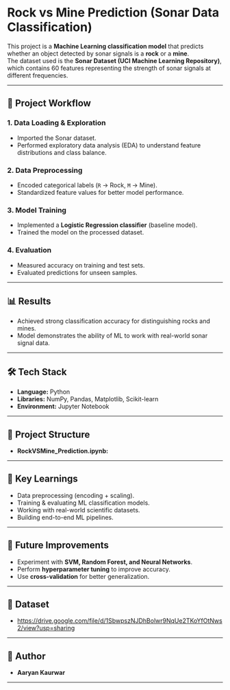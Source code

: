 
# Rock vs Mine Prediction (Sonar Data Classification)

This project is a **Machine Learning classification model** that predicts whether an object detected by sonar signals is a **rock** or a **mine**.  
The dataset used is the **Sonar Dataset (UCI Machine Learning Repository)**, which contains 60 features representing the strength of sonar signals at different frequencies.

---

## 🚀 Project Workflow

### 1. Data Loading & Exploration
- Imported the Sonar dataset.
- Performed exploratory data analysis (EDA) to understand feature distributions and class balance.

### 2. Data Preprocessing
- Encoded categorical labels (`R` → Rock, `M` → Mine).
- Standardized feature values for better model performance.

### 3. Model Training
- Implemented a **Logistic Regression classifier** (baseline model).
- Trained the model on the processed dataset.

### 4. Evaluation
- Measured accuracy on training and test sets.
- Evaluated predictions for unseen samples.

---

## 📊 Results
- Achieved strong classification accuracy for distinguishing rocks and mines.
- Model demonstrates the ability of ML to work with real-world sonar signal data.

---

## 🛠️ Tech Stack
- **Language:** Python  
- **Libraries:** NumPy, Pandas, Matplotlib, Scikit-learn  
- **Environment:** Jupyter Notebook  

---

## 📂 Project Structure
- **RockVSMine_Prediction.ipynb:**


---

## 🎯 Key Learnings
- Data preprocessing (encoding + scaling).
- Training & evaluating ML classification models.
- Working with real-world scientific datasets.
- Building end-to-end ML pipelines.

---

## 🔮 Future Improvements
- Experiment with **SVM, Random Forest, and Neural Networks**.
- Perform **hyperparameter tuning** to improve accuracy.
- Use **cross-validation** for better generalization.

---

## 📌 Dataset
- https://drive.google.com/file/d/1SbwpszNJDhBolwr9NqUe2TKoYfOtNws2/view?usp=sharing

---

## 👤 Author
- **Aaryan Kaurwar**

---
 

